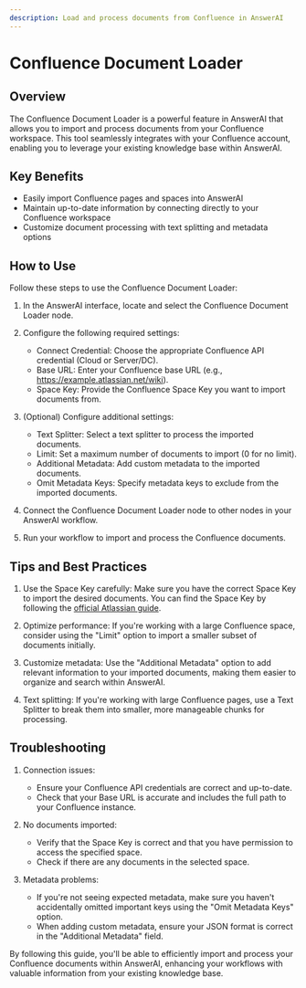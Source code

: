 ```yaml
---
description: Load and process documents from Confluence in AnswerAI
---
```


# Confluence Document Loader

## Overview

The Confluence Document Loader is a powerful feature in AnswerAI that allows you to import and process documents from your Confluence workspace. This tool seamlessly integrates with your Confluence account, enabling you to leverage your existing knowledge base within AnswerAI.

## Key Benefits

- Easily import Confluence pages and spaces into AnswerAI
- Maintain up-to-date information by connecting directly to your Confluence workspace
- Customize document processing with text splitting and metadata options

## How to Use

Follow these steps to use the Confluence Document Loader:

1. In the AnswerAI interface, locate and select the Confluence Document Loader node.

2. Configure the following required settings:
   - Connect Credential: Choose the appropriate Confluence API credential (Cloud or Server/DC).
   - Base URL: Enter your Confluence base URL (e.g., <https://example.atlassian.net/wiki>).
   - Space Key: Provide the Confluence Space Key you want to import documents from.

3. (Optional) Configure additional settings:
   - Text Splitter: Select a text splitter to process the imported documents.
   - Limit: Set a maximum number of documents to import (0 for no limit).
   - Additional Metadata: Add custom metadata to the imported documents.
   - Omit Metadata Keys: Specify metadata keys to exclude from the imported documents.

4. Connect the Confluence Document Loader node to other nodes in your AnswerAI workflow.

5. Run your workflow to import and process the Confluence documents.

<!-- TODO: Add a screenshot of the Confluence Document Loader node configuration panel -->

## Tips and Best Practices

1. Use the Space Key carefully: Make sure you have the correct Space Key to import the desired documents. You can find the Space Key by following the [official Atlassian guide](https://community.atlassian.com/t5/Confluence-questions/How-to-find-the-key-for-a-space/qaq-p/864760).

2. Optimize performance: If you're working with a large Confluence space, consider using the "Limit" option to import a smaller subset of documents initially.

3. Customize metadata: Use the "Additional Metadata" option to add relevant information to your imported documents, making them easier to organize and search within AnswerAI.

4. Text splitting: If you're working with large Confluence pages, use a Text Splitter to break them into smaller, more manageable chunks for processing.

## Troubleshooting

1. Connection issues:
   - Ensure your Confluence API credentials are correct and up-to-date.
   - Check that your Base URL is accurate and includes the full path to your Confluence instance.

2. No documents imported:
   - Verify that the Space Key is correct and that you have permission to access the specified space.
   - Check if there are any documents in the selected space.

3. Metadata problems:
   - If you're not seeing expected metadata, make sure you haven't accidentally omitted important keys using the "Omit Metadata Keys" option.
   - When adding custom metadata, ensure your JSON format is correct in the "Additional Metadata" field.

By following this guide, you'll be able to efficiently import and process your Confluence documents within AnswerAI, enhancing your workflows with valuable information from your existing knowledge base.
